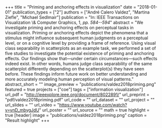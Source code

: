 +++
title = "Priming and anchoring effects in visualization"
date = "2018-01-01"
publication_types = ["2"]
authors = ["André Calero Valdez", "Martina Ziefle", "Michael Sedlmair"]
publication = "In: IEEE Transactions on Visualization \\& Computer Graphics, 1, _pp. 584--594_"
abstract = "We investigate priming and anchoring effects on perceptual tasks in visualization. Priming or anchoring effects depict the phenomena that a stimulus might influence subsequent human judgments on a perceptual level, or on a cognitive level by providing a frame of reference. Using visual class separability in scatterplots as an example task, we performed a set of five studies to investigate the potential existence of priming and anchoring effects. Our findings show that—under certain circumstances—such effects indeed exist. In other words, humans judge class separability of the same scatterplot differently depending on the scatterplot(s) they have seen before. These findings inform future work on better understanding and more accurately modeling human perception of visual patterns."
abstract_short = ""
image_preview = "publications/valdez2018priming.png"
featured = true
projects = ["coe"]
tags = ["information visualization"]
url_pdf = "http://ieeexplore.ieee.org/document/8022891/"
url_preprint = "pdf/valdez2018priming.pdf"
url_code = ""
url_dataset = ""
url_project = ""
url_slides = ""
url_video = "https://www.youtube.com/watch?v=ynD_mbygJdU"
url_poster = ""
url_source = ""
math = true
highlight = true
[header]
image = "publications/valdez2018priming.png"
caption = "Result highlight"
+++
